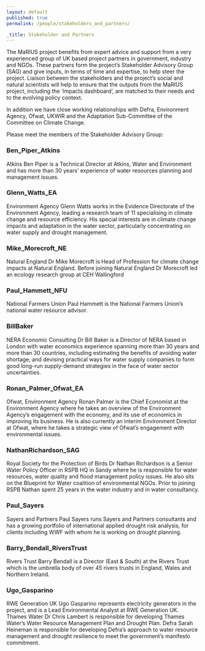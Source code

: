 ```yaml
---
layout: default
published: true
permalink: /people/stakeholders_and_partners/

_title: Stakeholder and Partners
---
```


The MaRIUS project benefits from expert advice and support from a very experienced group of UK based project partners in government, industry and NGOs. These partners form the project’s Stakeholder Advisory Group (SAG) and give inputs, in terms of time and expertise, to help steer the project. Liaison between the stakeholders and the project’s social and natural scientists will help to ensure that the outputs from the MaRIUS project, including the ‘impacts dashboard’, are matched to their needs and to the evolving policy context.

In addition we have close working relationships with Defra, Environment Agency, Ofwat, UKWIR and the Adaptation Sub-Committee of the Committee on Climate Change.

Please meet the members of the Stakeholder Advisory Group:

### Ben_Piper_Atkins

Atkins
Ben Piper is a Technical Director at Atkins, Water and Environment and has more than 30 years’ experience of water resources planning and management issues.

### Glenn_Watts_EA

Environment Agency
Glenn Watts works in the Evidence Directorate of the Environment Agency, leading a research team of 11 specialising in climate change and resource efficiency. His special interests are in climate change impacts and adaptation in the water sector, particularly concentrating on water supply and drought management.

### Mike_Morecroft_NE

Natural England
Dr Mike Morecroft is Head of Profession for climate change impacts at Natural England. Before joining Natural England Dr Morecroft led an ecology research group at CEH Wallingford

### Paul_Hammett_NFU

National Farmers Union
Paul Hammett is the National Farmers Union’s national water resource advisor.

###  BillBaker

NERA Economic Consulting
Dr Bill Baker is a Director of NERA based in London with water economics experience spanning more than 30 years and more than 30 countries, including estimating the benefits of avoiding water shortage, and devising practical ways for water supply companies to form good long-run supply-demand strategies in the face of water sector uncertainties.

### Ronan_Palmer_Ofwat_EA

Ofwat, Environment Agency
Ronan Palmer is the Chief Economist at the Environment Agency where he takes an overview of the Environment Agency’s engagement with the economy, and its use of economics in improving its business. He is also currently an interim Environment Director at Ofwat, where he takes a strategic view of Ofwat’s engagement with environmental issues.


### NathanRichardson_SAG

Royal Society for the Protection of Birds
Dr Nathan Richardson is a Senior Water Policy Officer in RSPB HQ in Sandy where he is responsible for water resources, water quality and flood management policy issues. He also sits on the Blueprint for Water coalition of environmental NGOs. Prior to joining RSPB Nathan spent 25 years in the water industry and in water consultancy.

### Paul_Sayers

Sayers and Partners 
Paul Sayers runs Sayers and Partners consultants and has a growing portfolio of international applied drought risk analysis, for clients including WWF with whom he is working on drought planning.

### Barry_Bendall_RiversTrust

Rivers Trust
Barry Bendall is a Director (East & South) at the Rivers Trust which is the umbrella body of over 45 rivers trusts in England, Wales and Northern Ireland.

### Ugo_Gasparino

RWE Generation UK
Ugo Gasparino represents electricity generators in the project, and is a Lead Environmental Analyst at RWE Generation UK.
Thames Water
Dr Chris Lambert is responsible for developing Thames Water’s Water Resource Management Plan and Drought Plan.
Defra
Sarah Heineman is responsible for developing Defra’s approach to water resource management and drought resilience to meet the government’s manifesto commitment.